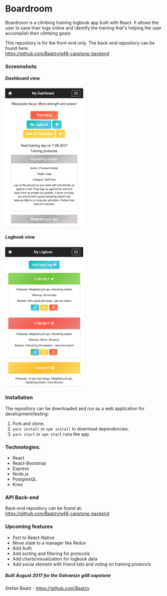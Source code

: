# Boardroom

Boardroom is a climbing training logbook app built with React. It allows the user to save their logs online and identify the training that's helping the user accomplish their climbing goals.

This repository is for the front-end only. The back-end repository can be found here:<br>
https://github.com/Baatzy/g48-capstone-backend

### Screenshots

##### Dashboard view
<img src="docs/dashboard.png" width=250x>

##### Logbook view
<img src="docs/logbook.png" width=250x>

### Installation
The repository can be downloaded and run as a web application for development/testing:

1. Fork and clone.
2. `yarn install` or `npm install` to download dependencies.
3. `yarn start` or `npm start` runs the app.

### Technologies:
* React
* React-Bootstrap
* Express
* Node.js
* PostgresQL
* Knex

### API Back-end
Back-end repository can be found at:<br>
https://github.com/Baatzy/g48-capstone-backend

### Upcoming features
* Port to React-Native
* Move state to a manager like Redux
* Add Auth
* Add sorting and filtering for protocols
* Add charts/visualization for logbook data
* Add social element with friend lists and voting on training protocols

##### Built August 2017 for the Galvanize g48 capstone
Stefan Baatz - https://github.com/Baatzy
